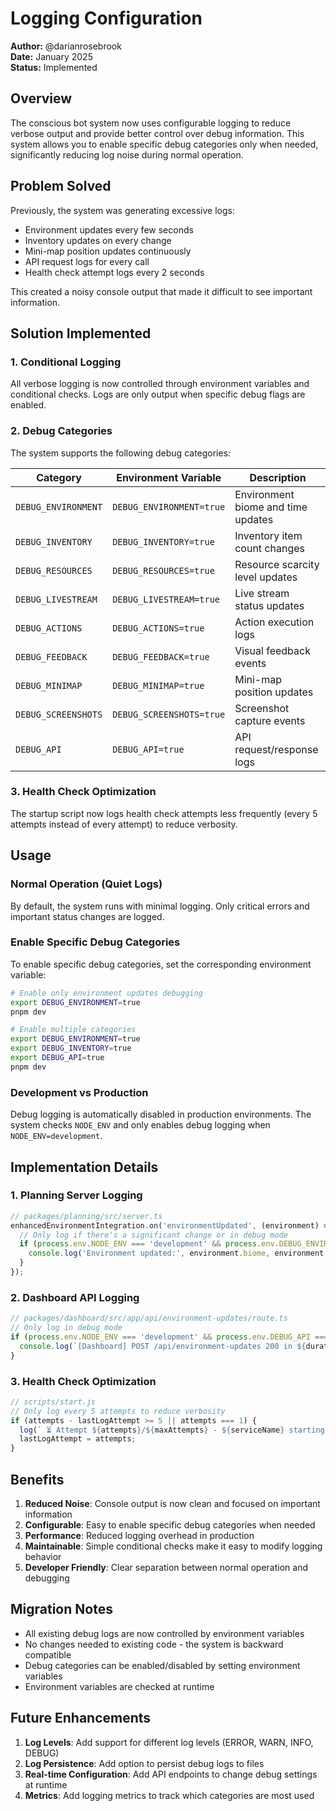 # Logging Configuration

**Author:** @darianrosebrook  
**Date:** January 2025  
**Status:** Implemented

## Overview

The conscious bot system now uses configurable logging to reduce verbose output and provide better control over debug information. This system allows you to enable specific debug categories only when needed, significantly reducing log noise during normal operation.

## Problem Solved

Previously, the system was generating excessive logs:
- Environment updates every few seconds
- Inventory updates on every change
- Mini-map position updates continuously
- API request logs for every call
- Health check attempt logs every 2 seconds

This created a noisy console output that made it difficult to see important information.

## Solution Implemented

### 1. Conditional Logging

All verbose logging is now controlled through environment variables and conditional checks. Logs are only output when specific debug flags are enabled.

### 2. Debug Categories

The system supports the following debug categories:

| Category | Environment Variable | Description |
|----------|---------------------|-------------|
| `DEBUG_ENVIRONMENT` | `DEBUG_ENVIRONMENT=true` | Environment biome and time updates |
| `DEBUG_INVENTORY` | `DEBUG_INVENTORY=true` | Inventory item count changes |
| `DEBUG_RESOURCES` | `DEBUG_RESOURCES=true` | Resource scarcity level updates |
| `DEBUG_LIVESTREAM` | `DEBUG_LIVESTREAM=true` | Live stream status updates |
| `DEBUG_ACTIONS` | `DEBUG_ACTIONS=true` | Action execution logs |
| `DEBUG_FEEDBACK` | `DEBUG_FEEDBACK=true` | Visual feedback events |
| `DEBUG_MINIMAP` | `DEBUG_MINIMAP=true` | Mini-map position updates |
| `DEBUG_SCREENSHOTS` | `DEBUG_SCREENSHOTS=true` | Screenshot capture events |
| `DEBUG_API` | `DEBUG_API=true` | API request/response logs |

### 3. Health Check Optimization

The startup script now logs health check attempts less frequently (every 5 attempts instead of every attempt) to reduce verbosity.

## Usage

### Normal Operation (Quiet Logs)

By default, the system runs with minimal logging. Only critical errors and important status changes are logged.

### Enable Specific Debug Categories

To enable specific debug categories, set the corresponding environment variable:

```bash
# Enable only environment updates debugging
export DEBUG_ENVIRONMENT=true
pnpm dev

# Enable multiple categories
export DEBUG_ENVIRONMENT=true
export DEBUG_INVENTORY=true
export DEBUG_API=true
pnpm dev
```

### Development vs Production

Debug logging is automatically disabled in production environments. The system checks `NODE_ENV` and only enables debug logging when `NODE_ENV=development`.

## Implementation Details

### 1. Planning Server Logging

```typescript
// packages/planning/src/server.ts
enhancedEnvironmentIntegration.on('environmentUpdated', (environment) => {
  // Only log if there's a significant change or in debug mode
  if (process.env.NODE_ENV === 'development' && process.env.DEBUG_ENVIRONMENT === 'true') {
    console.log('Environment updated:', environment.biome, environment.timeOfDay);
  }
});
```

### 2. Dashboard API Logging

```typescript
// packages/dashboard/src/app/api/environment-updates/route.ts
// Only log in debug mode
if (process.env.NODE_ENV === 'development' && process.env.DEBUG_API === 'true') {
  console.log(`[Dashboard] POST /api/environment-updates 200 in ${duration}ms`);
}
```

### 3. Health Check Optimization

```javascript
// scripts/start.js
// Only log every 5 attempts to reduce verbosity
if (attempts - lastLogAttempt >= 5 || attempts === 1) {
  log(` ⏳ Attempt ${attempts}/${maxAttempts} - ${serviceName} starting...`, colors.yellow);
  lastLogAttempt = attempts;
}
```

## Benefits

1. **Reduced Noise**: Console output is now clean and focused on important information
2. **Configurable**: Easy to enable specific debug categories when needed
3. **Performance**: Reduced logging overhead in production
4. **Maintainable**: Simple conditional checks make it easy to modify logging behavior
5. **Developer Friendly**: Clear separation between normal operation and debugging

## Migration Notes

- All existing debug logs are now controlled by environment variables
- No changes needed to existing code - the system is backward compatible
- Debug categories can be enabled/disabled by setting environment variables
- Environment variables are checked at runtime

## Future Enhancements

1. **Log Levels**: Add support for different log levels (ERROR, WARN, INFO, DEBUG)
2. **Log Persistence**: Add option to persist debug logs to files
3. **Real-time Configuration**: Add API endpoints to change debug settings at runtime
4. **Metrics**: Add logging metrics to track which categories are most used
